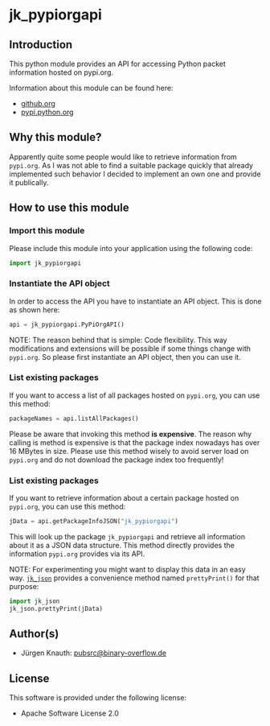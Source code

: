 jk_pypiorgapi
==========

Introduction
------------

This python module provides an API for accessing Python packet information hosted on pypi.org.

Information about this module can be found here:

* [github.org](https://github.com/jkpubsrc/....)
* [pypi.python.org](https://pypi.python.org/pypi/jk_pypiorgapi)

Why this module?
----------------

Apparently quite some people would like to retrieve information from `pypi.org`. As I was not able to find a suitable package quickly that already implemented
such behavior I decided to implement an own one and provide it publically.

How to use this module
----------------------

### Import this module

Please include this module into your application using the following code:

```python
import jk_pypiorgapi
```

### Instantiate the API object

In order to access the API you have to instantiate an API object. This is done as shown here:

```python
api = jk_pypiorgapi.PyPiOrgAPI()
```

NOTE: The reason behind that is simple: Code flexibility.
This way modifications and extensions will be possible if some things change with `pypi.org`.
So please first instantiate an API object, then you can use it.

### List existing packages

If you want to access a list of all packages hosted on `pypi.org`, you can use this method:

```python
packageNames = api.listAllPackages()
```

Please be aware that invoking this method **is expensive**. The reason why calling is method is expensive is that the package index nowadays has over 16 MBytes in size.
Please use this method wisely to avoid server load on `pypi.org` and do not download the package index too frequently!

### List existing packages

If you want to retrieve information about a certain package hosted on `pypi.org`, you can use this method:

```python
jData = api.getPackageInfoJSON("jk_pypiorgapi")
```

This will look up the package `jk_pypiorgapi` and retrieve all information about it as a JSON data structure. This method directly provides the information `pypi.org` provides
via its API.

NOTE: For experimenting you might want to display this data in an easy way. [`jk_json`](https://pypi.org/project/jk-json/) provides a convenience method named `prettyPrint()` for that purpose:

```python
import jk_json
jk_json.prettyPrint(jData)
```

Author(s)
-------------------

* Jürgen Knauth: pubsrc@binary-overflow.de

License
-------

This software is provided under the following license:

* Apache Software License 2.0



